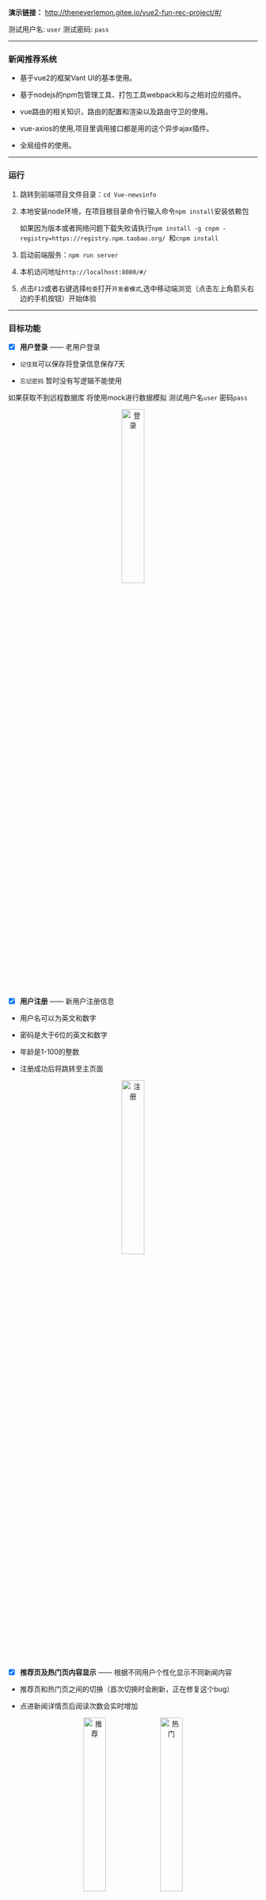 **演示链接：**
http://theneverlemon.gitee.io/vue2-fun-rec-project/#/

测试用户名: `user`   测试密码: `pass`

---


### 新闻推荐系统

  + 基于vue2的框架Vant UI的基本使用。

  + 基于nodejs的npm包管理工具、打包工具webpack和与之相对应的插件。

  + vue路由的相关知识，路由的配置和渲染以及路由守卫的使用。

  + vue-axios的使用,项目里调用接口都是用的这个异步ajax插件。

  + 全局组件的使用。

---


### 运行

1. 跳转到前端项目文件目录：`cd Vue-newsinfo`

2. 本地安装node环境，在项目根目录命令行输入命令`npm install`安装依赖包
   
   如果因为版本或者网络问题下载失败请执行`npm install -g cnpm -registry=https://registry.npm.taobao.org/
`和`cnpm install`

1. 启动前端服务：`npm run server`

2. 本机访问地址`http://localhost:8080/#/` 

3. 点击`F12`或者右键选择`检查`打开`开发者模式`,选中移动端浏览（点击左上角箭头右边的手机按钮）开始体验

---



### 目标功能
- [X] **用户登录** —— 老用户登录
  
- `记住我`可以保存将登录信息保存7天

- `忘记密码` 暂时没有写逻辑不能使用

如果获取不到远程数据库 将使用mock进行数据模拟
测试用户名`user` 密码`pass`

<div  align="center">    
<img src="https://gitee.com/theNeverLemon/news-img/raw/master/img/登录.jpg" width = "30%" height = "30%" alt="登录"/>
</div>


- [X] **用户注册** —— 新用户注册信息

- 用户名可以为英文和数字

- 密码是大于6位的英文和数字

- 年龄是1-100的整数

- 注册成功后将跳转至主页面

<div  align="center">    
<img src="https://gitee.com/theNeverLemon/news-img/raw/master/img/注册.jpg" width = "30%" height = "30%" alt="注册"/>
</div>


- [X] **推荐页及热门页内容显示** —— 根据不同用户个性化显示不同新闻内容

- 推荐页和热门页之间的切换（首次切换时会刷新，正在修复这个bug） 

- 点进新闻详情页后阅读次数会实时增加

<div  align="center">    
<img src="https://gitee.com/theNeverLemon/news-img/raw/master/img/推荐.jpg" width = "30%" height = "30%" alt="推荐"/>  
<img src="https://gitee.com/theNeverLemon/news-img/raw/master/img/热门.jpg" width = "30%" height = "30%" alt="热门"/>
</div>


- [x] **新闻详情** —— 显示当前新闻的详细信息

- 显示标题、内容等信息

- 底部点击`喜欢`或者`收藏`可以记录将当前用户行为，并在列表页相应增加

<div  align="center">    
<img src="https://gitee.com/theNeverLemon/news-img/raw/master/img/新闻详情.jpg" width = "30%" height = "30%" alt="新闻详情"/>
<img src="https://gitee.com/theNeverLemon/news-img/raw/master/img/新闻详情2.jpg" width = "30%" height = "30%" alt="新闻详情2"/>
</div>

- [X] **个人中心** —— 记录用户的头像和用户名

- 显示头像和登录名（头像暂时统一为DataWhle图标）

- 显示DataWhale相关介绍

<div  align="center">    
<img src="https://gitee.com/theNeverLemon/news-img/raw/master/img/个人中心1.jpg" width = "30%" height = "30%" alt="个人中心1"/> 
<img src="https://gitee.com/theNeverLemon/news-img/raw/master/img/个人中心2.jpg" width = "30%" height = "30%" alt="个人中心2"/>
</div>




### 项目目录
```markdown 
├─ .browserslistrc  配置兼容浏览器 
├─ .eslintrc.js  eslintrc配置文件
├─ babel.config.js  兼容js语法
├─ package.json  项目配置文件
├─ public
│  ├─ favicon.ico  浏览器小图标
│  └─ index.html  首页入口文件
├─ README.md  项目介绍
├─ src
│  ├─ App.vue  根组件
│  ├─ assets  资源目录
│  │  ├─ css  样式文件
│  │  │  ├─ sign.css  登录注册页的样式
│  │  │  └─ test.css  顶部导航样式
│  │  ├─ images  静态图片
│  │  │  ├─ collects.png  未选中收藏
│  │  │  ├─ collects1.png  选中收藏
│  │  │  ├─ datawhale.png  DataWhale头像
│  │  │  ├─ dw.png  DataWhale二维码
│  │  │  ├─ favicon.ico  浏览器小图标
│  │  │  ├─ likes.png  未选中喜欢
│  │  │  └─ likes1.png  选中喜欢
│  │  └─ js  功能文件
│  │     ├─ cookie.js  定义cookie的相关操作
│  │     └─ encrypt.js  密码加密
│  ├─ components  组件
│  │  └─ bottomBar.vue  底部导航
│  ├─ main.js  入口js文件
│  ├─ mock
│  │  └─ index.js  数据模拟
│  ├─ router
│  │  └─ index.js  配置路由控制页面跳转
│  ├─ store
│  │  └─ index.js  状态管理
│  └─ views  视图
│     ├── hotLists.vue  热门页
│     ├── Myself.vue  个人中心
│     ├── NewsInfo.vue  新闻详情页
│     ├── recLists.vue  推荐页
│     ├── signIn.vue  登录
│     └── signUp.vue  注册
└─ vue.config.js  vue项目的配置文件，专用于vue项目
```

---

### 数据获取
在远程服务器偶尔获取不到的情况下通过`mockjs`进行数据的模拟

#### 定义flag
```javascript
// store/index.js
state: {
  flag:false,
},
```

#### 判断服务器是否正常运行
```javascript
// main.js

// 如果数据可以获取到 将flag赋值为true 否则赋值为false
axios.post('http://47.108.56.188:3000/recsys/login?username=11&passwd=111111').then(() => {
    store.state.flag = true
}).catch(()=>{
    store.state.flag = false
})

// 如果为false 引入mockjs进行数据模拟
!store.state.flag && require("./mock/index.js")
```

#### 通过flag请求不同的数据链接
```javascript
// hotList.vue

async getList() {
  let url = '/recsys/hot_list?' + 'user_id=' + this.$store.state.user.username 

  let successData
  // 通过flag判断url地址
  if(this.$store.state.flag){
    successData = await this.axios.get(url).then(res => {
      return res
    })
  }else {
    successData = await this.axios.get("/hotList").then(res => {
      return res
    })
  }

  if (successData.data.code === 200) {
    this.$store.state.hotList.push(...successData.data.data)
    this.vanListLoading = false
  }
},
```



---
### 主要文件说明

#### assets/js/cookie.js

定义cookie的相关操作

定义了`setCookie`,`getCookie`,`clearCookie`三个函数

在用户登录注册时存入cookie

``` javascript
function setCookie(json, days) {
    // 设置过期时间
    let data = new Date(
        new Date().getTime() + days * 24 * 60 * 60 * 1000
    ).toUTCString();

    for (var key in json) {
        document.cookie = key + "=" + json[key] + "; expires=" + data
    }
}
```

获取cookie

``` javascript
function getCookie(name) {
    var arr = document.cookie.match(new RegExp("(^| )" + name + "=([^;]*)(;|$)"));
    if (arr != null) {
        return unescape(arr[2])
    } else {
        return null
    }
}
```

用户退出登录时删除cookie

``` javascript
function clearCookie(name) {
    let json = {};
    json[name] = '';
    setCookie(json, -1)
}
```

#### router/index.js

定义路由相关配置，控制页面跳转

``` javascript
let routerObj = new VueRouter({
   routes: [
      {
         path: '/',
         component: signIn,  // 同步加载组件，加载完成后进入首页
         name: 'signIn',
         meta: {
               keepAlive: false,
         },
      },
      {
         path: '/signUp',
         component: () => import('./components/signUp.vue'),  //异步加载组件，进入组件时再加载提高进入首页时的加载速度
         name: 'signUp',
         meta: {
               keepAlive: false,
         },
      },
})
```

解决跳转相同路由时会报错的问题

``` javascript
const originalPush = VueRouter.prototype.push
VueRouter.prototype.push = function push(location) {
    return originalPush.call(this, location).catch(err => err)
}
```

路由守卫，用户未登录时通过外部链接进入页面会跳转到首页

``` javascript
/*
* beforeEach:从一个页面跳转到另外一个页面时触发
* to:要跳转的页面
* from:从哪个页面出来
* next:决定是否通过
*/

routerObj.beforeEach((to, from, next) => {
   if (cookie.getCookie("openId")) {
      next()
   } else {
      if (to.path == "/") {
         next()
      } if (to.path == '/signUp') {
         next()
      } else {
         next('/')
      }
   }
})
```


#### store/index.js

管理用户的各种状态


``` javascript
//创建一个 store
export default new Vuex.Store({
   // 添加 state 状态
    state: {
      
    },

    // 更改 store 中的 state 状态
    mutations: {
       
    },
})
```

**state:**

在store中存储状态，在组件中通过 `this.$store.state.type` 调用

``` javascript
state: {
   flag:false,  // 判断是否引入mock
   type: '',  //signIn,signUp  区分获取接口时的url
   user: {
      username: '',
      age: '',
      gender: ''
   },  //存储用户信息
   recList: [],  //推荐页的新闻列表
   hotList: [],  //热门页的新闻列表
},
```

**mutations:**

更改 store 中的状态,在组件中通过 `this.$store.commit('FunctionName')`调用

``` javascript
mutations: {
   //点进新闻详情页时触发，让阅读次数增加
   numChange(state, payload) {
      let reg = /NewsInfo\//
      if(payload.item == 'recList'){
            for (let i = 0; i < state.recList.length; i++) {
               if (state.recList[i].news_id == payload.path.split(reg)[1]) {
                  state.recList[i].read_num++
               }
            }
      }else if(payload.item == 'hotList'){
            for (let i = 0; i < state.hotList.length; i++) {
               if (state.hotList[i].news_id == payload.path.split(reg)[1]) {
                  state.hotList[i].read_num++
               }
            }
      }
   },

   //点击喜欢或者收藏时触发，让相应次数增加或者减少
   actionChange(state, payload){
      if(payload.type == 'likes'){
            for(let i = 0; i<state.recList.length; i++){
               if(state.recList[i].news_id == payload.id){
                  state.recList[i].likes = state.recList[i].likes + payload.num
               }
            }
            for(let i = 0; i<state.hotList.length; i++){
               if(state.hotList[i].news_id == payload.id){
                  state.hotList[i].likes = state.hotList[i].likes + payload.num
               }
            }
      }else if(payload.type == 'collections'){
            for(let i = 0; i<state.recList.length; i++){
               if(state.recList[i].news_id == payload.id){
                  state.recList[i].collections = state.recList[i].collections + payload.num
               }
            }
            for(let i = 0; i<state.hotList.length; i++){
               if(state.hotList[i].news_id == payload.id){
                  state.hotList[i].collections = state.hotList[i].collections + payload.num
               }
            }
      }
      
   }
},
```



#### APP.vue

定义了组件的缓存

从新闻列表跳到详情页，然后返回详情页的时列表不需要刷新，并且滚动条保持在之前的位置,使用keep-alive组件进行状态缓存

被keep-alive包裹住的组件在重新进入时不会刷新,通过设置router中的meta.keepAlive属性值选择需要被缓存的组件

``` javascript
<keep-alive v-if="isLoggedIn">
   <router-view v-if="$route.meta.keepAlive"></router-view>
</keep-alive>
<router-view v-if="!$route.meta.keepAlive||!isLoggedIn"></router-view>
```


#### signIn.vue/signUp.vue

登录注册时将信息存入store

``` javascript
this.$store.state.type = 'signIn'
this.$store.state.user.username = res.username
```

存入cookie值

``` javascript
// checke:true--选中记住我   checke:false--未选中记住我
if(this.checked){
   // 调用setCookie方法，同时传递需要存储的数据，保存天数
   this.cookie.setCookie(loginInfo, 7)
}else{
   this.cookie.setCookie(loginInfo, 1)
}
```

#### views/recLists.vue(hotLists.vue)


再次进入页面时定位在退出时的位置

``` javascript
// 当组件在 <keep-alive> 内被切换，activated 会被对应执行
// 每次进入该组件时会执行,设置滚动条的位置
activated(){
   document.documentElement.scrollTop = this.scrollTop
},

//在离开该组件时执行，执行完后跳转
// to:要去到的组件  from:离开的组件(本组件)  next():执行的函数，下一步
beforeRouteLeave(to, from, next) {
   // 如果下一个去到的组件是新闻详情页，触发store中的numChange函数，使阅读次数+1
      if(to.name == 'NewsInfo' ){
      this.$store.commit('numChange', {item:'hotList',path:to.path})
   }
   // 存储离开时的滚动条位置
   this.scrollTop = document.documentElement.scrollTop
   // next()必须要写，不写不会发生跳转
   next();
},
```


#### views/NewsInfo.vue

发送action请求

``` javascript
sendInfo() {
   // 阅读
   var val = {
      user_name: this.$store.state.user.username,
      news_id: this.id,
      action_time: Date.now(),
      action_type: 'read',
   }

   // 喜欢
   var val = {
      user_name: this.$store.state.user.username,
      news_id: this.id,
      action_time: Date.now(),
      action_type: `likes:${this.islike}`,
   }

   // 收藏
   var val = {
      user_name: this.$store.state.user.username,
      news_id: this.id,
      action_time: Date.now(),
      action_type: `collections:${this.iscollection}`,
   }

   // 发送对应请求
   this.axios.post("/recsys/action", val).then(resource => {
      if (resource.status === 200) {} else {
         Toast('加载数据失败')
      }
   })
},
```

#### views/Myself.vue

退出登录时删除该用户相关信息

``` javascript
quit() {
   // 清空该用户的新闻列表
   this.$store.commit('clearUser');

   /*删除cookie*/
   this.cookie.clearCookie('LoginName')
   this.cookie.clearCookie('openId')

   // 跳转到登录页
   this.$router.push('/signIn')
}
```

进入页面时保持滚动条在顶部

``` javascript
// 在进入该组件时触发，执行完后进入组件
// 设置滚动条保持在顶部
beforeRouteEnter(to, from, next){
   document.documentElement.scrollTop = 0
   next()
},
```
